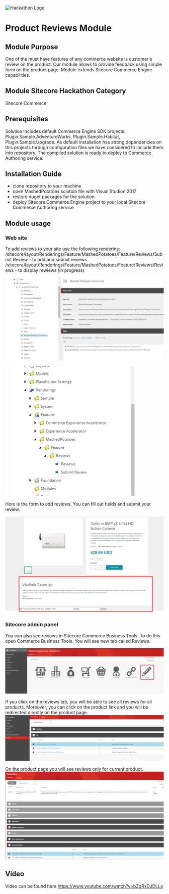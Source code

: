 ![Hackathon Logo](documentation/images/hackathon.png?raw=true "Hackathon Logo")

# Product Reviews Module

## Module Purpose

One of the must have features of any commerce website is customer's review on the product. Our module allows to provide feedback using simple form on the product page.
Module extends Sitecore Commerce Engine capabilities.

## Module Sitecore Hackathon Category

Sitecore Commerce

## Prerequisites

Solution includes default Commerce Engine SDK projects: Plugin.Sample.AdventureWorks, Plugin.Sample.Habitat, Plugin.Sample.Upgrade.
As default installation has strong dependencies on this projects through configuration files we have considered to include them into repository.
The compiled solution is ready to deploy to Commerce Authoring service.

## Installation Guide

 - clone repository to your machine
 - open MashedPotatoes solution file with Visual Studion 2017
 - restore nuget packages for the solution
 - deploy Sitecore.Commerce.Engine project to your local Sitecore Commerce Authoring service
 
## Module usage

### Web site
To add reviews to your site use the following renderins:
/sitecore/layout/Renderings/Feature/MashedPotatoes/Feature/Reviews/Submit Review - to add and submit reviews
/sitecore/layout/Renderings/Feature/MashedPotatoes/Feature/Reviews/Reviews - to display rewiews (in progress)

![sxa renderings params](documentation/images/sxa-renderings-params.png?raw=true "sxa renderings params")

![product reviews rendering](documentation/images/product-reviews-rendering.png?raw=true "product reviews rendering")

Here is the form to add reviews. You can fill out fields and submit your review.

![product details review form](documentation/images/product-details-review-form.png?raw=true "product details review form")

### Sitecore admin panel
You can also see reviews in Sitecore Commerce Business Tools. To do this open Commerce Business Tools. 
You will see new tab called Reviews. 

![sitecore commerce biz reviews](documentation/images/sitecore-commerce-biz-reviews.png?raw=true "sitecore commerce biz reviews")

If you click on the reviews tab, you will be able to see all reviews for all products. 
Moreover, you can click on the product link and you will be redirected directly on the product page.
![reviews all engine view](documentation/images/reviews-all-engine-view.png?raw=true "reviews all engine view")

On the product page you will see reviews only for current product.
![product review view](documentation/images/product-review-view.png?raw=true "product review view")

## Video
Video can be found here https://www.youtube.com/watch?v=bZgRxDJDLLo
